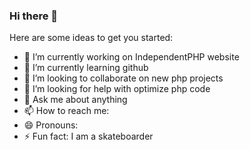 ### Hi there 👋

Here are some ideas to get you started:

- 🔭 I’m currently working on IndependentPHP website
- 🌱 I’m currently learning github
- 👯 I’m looking to collaborate on new php projects
- 🤔 I’m looking for help with optimize php code
- 💬 Ask me about anything
- 📫 How to reach me: 
- 😄 Pronouns: 
- ⚡ Fun fact: I am a skateboarder

